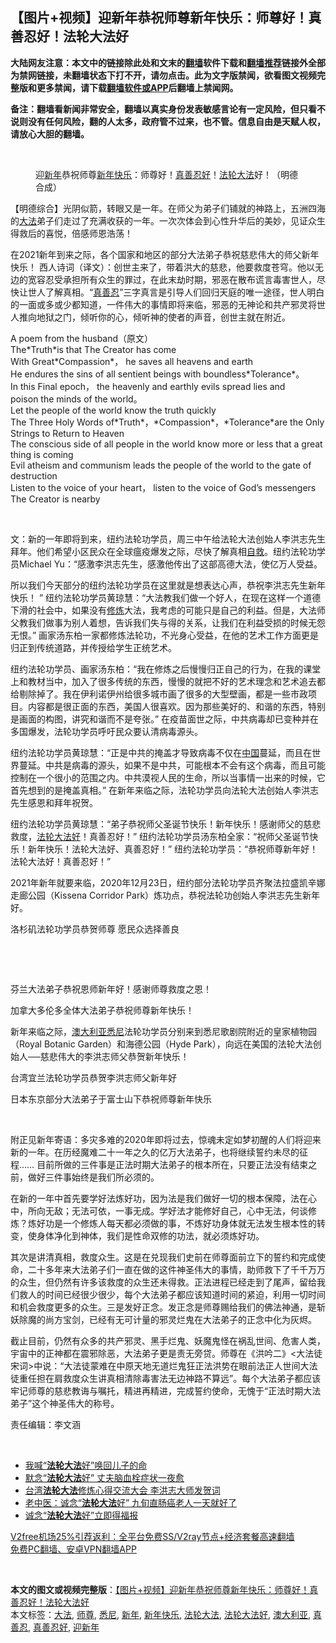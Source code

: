  <h2>【图片+视频】迎新年恭祝师尊新年快乐：师尊好！真善忍好！法轮大法好</h2> <p class="notice"><b>大陆网友注意：本文中的链接除此处和文末的<a href="https://github.com/bannedbook/fanqiang" >翻墙</a>软件下载和<a href="https://github.com/killgcd/justmysocks/blob/master/README.md">翻墙推荐</a>链接外全部为禁网链接，未翻墙状态下打不开，请勿点击。此为文字版禁闻，欲看图文视频完整版和更多禁闻，请下载<a href="https://github.com/bannedbook/fanqiang">翻墙软件或APP</a>后翻墙上禁闻网。</p><p>备注：翻墙看新闻非常安全，翻墙以真实身份发表敏感言论有一定风险，但只看不说则没有任何风险，翻的人太多，政府管不过来，也不管。信息自由是天赋人权，请放心大胆的翻墙。</b></p>  <div class="entry"> <br /> <figure><figcaption class="wp-caption-text">迎<a href="https://www.bannedbook.org/bnews/tag/%E6%96%B0%E5%B9%B4/" class="st_tag internal_tag" rel="tag" title="标签 新年 下的日志">新年</a>恭祝师尊<a href="https://www.bannedbook.org/bnews/tag/%E6%96%B0%E5%B9%B4%E5%BF%AB%E4%B9%90/" class="st_tag internal_tag" rel="tag" title="标签 新年快乐 下的日志">新年快乐</a>：师尊好！<a href="https://www.bannedbook.org/bnews/tag/%E7%9C%9F%E5%96%84%E5%BF%8D%E5%A5%BD/" class="st_tag internal_tag" rel="tag" title="标签 真善忍好 下的日志">真善忍好</a>！<a href="https://www.bannedbook.org/bnews/tag/%e6%b3%95%e8%bd%ae%e5%a4%a7%e6%b3%95/" class="st_tag internal_tag" rel="tag" title="标签 法轮大法 下的日志">法轮大法</a>好！（明德合成）</figcaption></figure> <p></p> <p></p> <p>【明德综合】光阴似箭，转眼又是一年。在师父为弟子们铺就的神路上，五洲四海的<a href="https://www.bannedbook.org/bnews/tag/%E5%A4%A7%E6%B3%95/" class="st_tag internal_tag" rel="tag" title="标签 大法 下的日志">大法</a>弟子们走过了充满收获的一年。一次次体会到心性升华后的美妙，见证众生得救后的喜悦，倍感师恩浩荡！</p> <p></p> <p>在2021新年到来之际，各个国家和地区的部分大法弟子恭祝慈悲伟大的师父新年快乐！ 西人诗词（译文）：创世主来了，带着洪大的慈悲，他要救度苍穹。他以无边的宽容忍受承担所有众生的罪过，在此末劫时期，邪恶在散布谎言毒害世人，尽快让世人了解真相。“<a href="https://www.bannedbook.org/bnews/tag/%E7%9C%9F%E5%96%84%E5%BF%8D/" class="st_tag internal_tag" rel="tag" title="标签 真善忍 下的日志">真善忍</a>”三字真言是引导人们回归天庭的唯一途径，世人明白的一面或多或少都知道，一件伟大的事情即将来临，邪恶的无神论和共产邪灵将世人推向地狱之门，倾听你的心，倾听神的使者的声音，创世主就在附近。</p> <p>A poem from the husband（原文）<br /> The*Truth*is that The Creator has come<br /> With Great*Compassion*， he saves all heavens and earth<br /> He endures the sins of all sentient beings with boundless*Tolerance*。<br /> In this Final epoch， the heavenly and earthly evils spread lies and<br /> poison the minds of the world。<br /> Let the people of the world know the truth quickly<br /> The Three Holy Words of*Truth*，*Compassion*，*Tolerance*are the Only<br /> Strings to Return to Heaven<br /> The conscious side of all people in the world know more or less that a great thing is coming<br /> Evil atheism and communism leads the people of the world to the gate of destruction<br /> Listen to the voice of your heart， listen to the voice of God&#8217;s messengers<br /> The Creator is nearby</p> <p></p> <p>&nbsp;</p> <p>文：新的一年即将到来，纽约法轮功学员，周三中午给法轮大法创始人李洪志先生拜年。他们希望小区民众在全球瘟疫爆发之际，尽快了解真相<span class='wp_keywordlink'><a href="https://www.bannedbook.org/forum5/topic42.html" title="萨斯、诚信与自救" target="_blank">自救</a></span>。纽约法轮功学员Michael Yu：“感激李洪志先生，感激他传出了这部高德大法，使亿万人受益。</p>  <p>所以我们今天部分的纽约法轮功学员在这里就是想表达心声，恭祝李洪志先生新年快乐！ ” 纽约法轮功学员黄琼慧：“大法教我们做一个好人，在现在这样一个道德下滑的社会中，如果没有<span class='wp_keywordlink'><a href="https://www.qi-gong.me/" title="气功修炼网" target="_blank">修炼</a></span>大法，我考虑的可能只是自己的利益。但是，大法师父教我们做事为别人着想，告诉我们失与得的关系，让我们在利益受损的时候无怨无恨。” 画家汤东柏一家都修炼法轮功，不光身心受益，在他的艺术工作方面更是归正到传统道路，并传授给学生正统艺术。</p> <p>纽约法轮功学员、画家汤东柏：“我在修炼之后慢慢归正自己的行为，在我的课堂上和教材当中，加入了很多传统的东西，慢慢的就把不好的艺术理念和艺术追去都给剔除掉了。我在伊利诺伊州给很多城市画了很多的大型壁画，都是一些市政项目。内容都是很正面的东西，美国人很喜欢。因为那些美好的、和谐的东西，特别是画面的构图，讲究和谐而不是夸张。” 在疫苗面世之际，中共病毒却已变种并在多国爆发，法轮功学员呼吁民众要认清病毒源头。</p> <p>纽约法轮功学员黄琼慧：“正是中共的掩盖才导致病毒不仅在<span class='wp_keywordlink_affiliate'><a href="https://www.bannedbook.org/" title="中国" target="_blank">中国</a></span>蔓延，而且在世界蔓延。中共是病毒的源头，如果不是中共，可能根本不会有这个病毒，而且可能控制在一个很小的范围之内。中共漠视人民的生命，所以当事情一出来的时候，它首先想到的是掩盖真相。” 在新年来临之际，法轮功学员向法轮大法创始人李洪志先生感恩和拜年祝贺。</p> <p>纽约法轮功学员黄琼慧：“弟子恭祝师父圣诞节快乐！新年快乐！感谢师父的慈悲救度，<a href="https://www.bannedbook.org/bnews/tag/%e6%b3%95%e8%bd%ae%e5%a4%a7%e6%b3%95%e5%a5%bd/" class="st_tag internal_tag" rel="tag" title="标签 法轮大法好 下的日志">法轮大法好</a>！真善忍好！” 纽约法轮功学员汤东柏全家：“祝师父圣诞节快乐！新年快乐！法轮大法好、真善忍好！” 纽约法轮功学员：“恭祝师尊新年好！法轮大法好！真善忍好！”</p> <p></p> <p>2021年新年就要来临，2020年12月23日，纽约部分法轮功学员齐聚法拉盛凯辛娜走廊公园（Kissena Corridor Park）炼功点，恭祝法轮功创始人李洪志先生新年好。</p> <p></p> <p>洛杉矶法轮功学员恭贺师尊 愿民众选择善良</p> <p>&nbsp;</p>  <p>&nbsp;</p> <p></p> <p>芬兰大法弟子恭祝恩师新年好！感谢师尊救度之恩！</p> <p></p> <p>加拿大多伦多全体大法弟子恭祝师尊新年快乐！</p> <p></p> <p>新年来临之际，<a href="https://www.bannedbook.org/bnews/tag/%e6%be%b3%e5%a4%a7%e5%88%a9%e4%ba%9a/" class="st_tag internal_tag" rel="tag" title="标签 澳大利亚 下的日志">澳大利亚</a><a href="https://www.bannedbook.org/bnews/tag/%e6%82%89%e5%b0%bc/" class="st_tag internal_tag" rel="tag" title="标签 悉尼 下的日志">悉尼</a>法轮功学员分别来到悉尼歌剧院附近的皇家植物园（Royal Botanic Garden）和海德公园（Hyde Park），向远在美国的法轮大法创始人──慈悲伟大的李洪志师父恭贺新年快乐！</p> <p></p> <p>台湾宜兰法轮功学员恭贺李洪志师父新年好</p>  <p></p> <p>日本东京部分大法弟子于富士山下恭祝师尊新年快乐</p> <p></p> <p>&nbsp;</p> <p>附正见新年寄语：多灾多难的2020年即将过去，惊魂未定如梦初醒的人们将迎来新的一年。在历经魔难二十一年之久的亿万大法弟子，也将继续誓约未尽的征程…… 目前所做的三件事是正法时期大法弟子的根本所在，只要正法没有结束之前，做好三件事始终是我们所必须的。</p> <p>在新的一年中首先要学好法炼好功，因为法是我们做好一切的根本保障，法在心中，所向无敌；无法可依，一事无成。学好法才能修好自己，心中无法，何谈修炼？炼好功是一个修炼人每天都必须做的事，不炼好功身体就无法发生根本性的转变，使身体净化到神体，我们是性命双修的功法，就必须炼好功。</p> <p>其次是讲清真相，救度众生。这是在兑现我们史前在师尊面前立下的誓约和完成使命，二十多年来大法弟子们一直在做的这件神圣伟大的事情，助师救下了千千万万的众生，但仍然有许多该救度的众生还未得救。正法进程已经走到了尾声，留给我们救人的时间已经很少很少，每个大法弟子都应该知道时间的紧迫，利用一切时间和机会救度更多的众生。三是发好正念。发正念是师尊赐给我们的佛法神通，是斩妖除魔的尚方宝剑，已经有无可计量的邪灵烂鬼在大法弟子的正念中化为灰烬。</p> <p></p> <p>截止目前，仍然有众多的共产邪灵、黑手烂鬼、妖魔鬼怪在祸乱世间、危害人类，宇宙中的正神都在震邪除恶，大法弟子更是责无旁贷。师尊在《洪吟二》&lt;大法徒宋词&gt;中说：“大法徒蒙难在中原天地无道烂鬼狂正法洪势在眼前法正人世间大法徒重任担在肩救度众生讲真相清除毒害法无边神路不算远”。每个大法弟子都应该牢记师尊的慈悲教诲与嘱托，精进再精进，完成誓约使命，无愧于“正法时期大法弟子”这个神圣伟大的称号。</p>  <p>责任编辑：李文涵</p> <p>&nbsp;</p> <ul class='op-related-articles' title='相关阅读'> <li><a href='https://www.bannedbook.org/bnews/aomi/supernatural/20201227/1455942.html' target='_blank'>我喊“<b>法轮大法</b>好”唤回儿子的命</a></li> <li><a href='https://www.bannedbook.org/bnews/aomi/supernatural/20201217/1449493.html' target='_blank'>默念“<b>法轮大法</b>好” 丈夫脑血栓症状一夜愈</a></li> <li><a href='https://www.bannedbook.org/bnews/bannedvideo/20201207/1443394.html' target='_blank'>台湾<b>法轮大法</b>修炼心得交流大会 李洪志大师发贺词</a></li> <li><a href='https://www.bannedbook.org/bnews/aomi/supernatural/20201123/1435318.html' target='_blank'>老中医：诚念“<b>法轮大法</b>好” 九旬直肠癌老人一天就好了</a></li> <li><a href='https://www.bannedbook.org/bnews/aomi/supernatural/20201120/1433603.html' target='_blank'>诚念“<b>法轮大法</b>好”立即得福报</a></li> </ul> <p class="texttj"> <a href="https://github.com/bannedbook/fanqiang/wiki/V2ray%E6%9C%BA%E5%9C%BA" target="_blank">V2free机场25%引荐返利：全平台免费SS/V2ray节点+经济套餐高速翻墙</a><br/> <a href="https://github.com/bannedbook/fanqiang/wiki/%E7%A6%81%E9%97%BB%E7%BD%91%E5%AE%89%E5%8D%93%E7%BF%BB%E5%A2%99%E6%96%B0%E9%97%BBAPP" target="_blank">免费PC翻墙、安卓VPN翻墙APP</a></p><p>&nbsp;</p><a name='sharetosocial'></a>       <div><b>本文的图文或视频完整版</b>：<a href='https://www.bannedbook.org/bnews/comments/20201229/1456668.html'>【图片+视频】迎新年恭祝师尊新年快乐：师尊好！真善忍好！法轮大法好</a></div>  </div><!--END ENTRY--> <div class="postfooter"> <div>本文标签：<a href="https://www.bannedbook.org/bnews/tag/%E5%A4%A7%E6%B3%95/" rel="tag">大法</a>, <a href="https://www.bannedbook.org/bnews/tag/%E5%B8%88%E5%B0%8A/" rel="tag">师尊</a>, <a href="https://www.bannedbook.org/bnews/tag/%e6%82%89%e5%b0%bc/" rel="tag">悉尼</a>, <a href="https://www.bannedbook.org/bnews/tag/%E6%96%B0%E5%B9%B4/" rel="tag">新年</a>, <a href="https://www.bannedbook.org/bnews/tag/%E6%96%B0%E5%B9%B4%E5%BF%AB%E4%B9%90/" rel="tag">新年快乐</a>, <a href="https://www.bannedbook.org/bnews/tag/%e6%b3%95%e8%bd%ae%e5%a4%a7%e6%b3%95/" rel="tag">法轮大法</a>, <a href="https://www.bannedbook.org/bnews/tag/%e6%b3%95%e8%bd%ae%e5%a4%a7%e6%b3%95%e5%a5%bd/" rel="tag">法轮大法好</a>, <a href="https://www.bannedbook.org/bnews/tag/%e6%be%b3%e5%a4%a7%e5%88%a9%e4%ba%9a/" rel="tag">澳大利亚</a>, <a href="https://www.bannedbook.org/bnews/tag/%E7%9C%9F%E5%96%84%E5%BF%8D/" rel="tag">真善忍</a>, <a href="https://www.bannedbook.org/bnews/tag/%E7%9C%9F%E5%96%84%E5%BF%8D%E5%A5%BD/" rel="tag">真善忍好</a>, <a href="https://www.bannedbook.org/bnews/tag/%E8%BF%8E%E6%96%B0%E5%B9%B4/" rel="tag">迎新年</a></div>  </div><!--END POSTFOOTER--> 